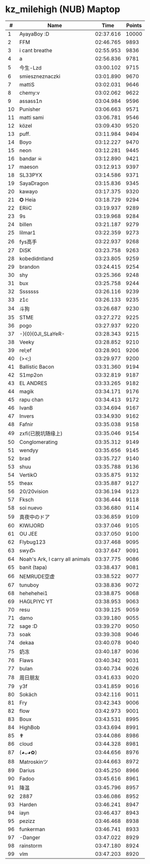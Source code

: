 # kz_milehigh (NUB) Maptop

|  # | Name | Time | Points |
|-------------- | -------------- | -------------- | -------------- | 
| 1 | AyayaBoy :D | 02:37.616 | 10000 | 
| 2 | FFM | 02:46.765 | 9893 | 
| 3 | i cant breathe | 02:55.953 | 9836 | 
| 4 | a | 02:56.836 | 9781 | 
| 5 | 今生-Lzd | 03:00.102 | 9715 | 
| 6 | smieszneznaczki | 03:01.890 | 9670 | 
| 7 | mattiS | 03:02.031 | 9646 | 
| 8 | chemy:v | 03:02.062 | 9622 | 
| 9 | assass1n | 03:04.984 | 9596 | 
| 10 | Punisher | 03:06.663 | 9571 | 
| 11 | matti sami | 03:06.781 | 9546 | 
| 12 | közel | 03:09.430 | 9520 | 
| 13 | puff. | 03:11.984 | 9494 | 
| 14 | Boyo | 03:12.227 | 9470 | 
| 15 | neon | 03:12.281 | 9445 | 
| 16 | bandar ☠ | 03:12.890 | 9421 | 
| 17 | maeson | 03:12.913 | 9397 | 
| 18 | SL33PYX | 03:14.586 | 9371 | 
| 19 | SayaDragon | 03:15.836 | 9345 | 
| 20 | kawayo | 03:17.375 | 9320 | 
| 21 | ✪ Heia | 03:18.729 | 9294 | 
| 22 | ERiiC | 03:19.937 | 9289 | 
| 23 | 9s | 03:19.968 | 9284 | 
| 24 | billen | 03:21.187 | 9279 | 
| 25 | lilmar1 | 03:22.359 | 9273 | 
| 26 | fys高手 | 03:22.937 | 9268 | 
| 27 | DiSK | 03:23.758 | 9263 | 
| 28 | kobedidntland | 03:23.805 | 9259 | 
| 29 | brandon | 03:24.415 | 9254 | 
| 30 | shy | 03:25.366 | 9248 | 
| 31 | bux | 03:25.758 | 9244 | 
| 32 | Sssssss | 03:26.116 | 9239 | 
| 33 | z1c | 03:26.133 | 9235 | 
| 34 | 斗狗 | 03:26.687 | 9230 | 
| 35 | STME | 03:27.272 | 9225 | 
| 36 | pogo | 03:27.937 | 9220 | 
| 37 | -}{0}{0JI_SLaYeR- | 03:28.343 | 9215 | 
| 38 | Veeky | 03:28.852 | 9210 | 
| 39 | rel;ef | 03:28.901 | 9206 | 
| 40 | \(><;) | 03:29.977 | 9200 | 
| 41 | Ballistic Bacon | 03:31.360 | 9194 | 
| 42 | S1mp2on | 03:32.819 | 9187 | 
| 43 | EL ANDRES | 03:33.265 | 9182 | 
| 44 | magik | 03:34.171 | 9176 | 
| 45 | rapu chan | 03:34.413 | 9172 | 
| 46 | IvanB | 03:34.694 | 9167 | 
| 47 | Invers | 03:34.930 | 9162 | 
| 48 | Fafnir | 03:35.038 | 9158 | 
| 49 | zxfi(已脱坑随缘上) | 03:35.046 | 9154 | 
| 50 | Conglomerating | 03:35.312 | 9149 | 
| 51 | wendyy | 03:35.656 | 9145 | 
| 52 | brad | 03:35.727 | 9140 | 
| 53 | shuu | 03:35.788 | 9136 | 
| 54 | VertikO | 03:35.875 | 9132 | 
| 55 | theax | 03:35.887 | 9127 | 
| 56 | 20/20vision | 03:36.194 | 9123 | 
| 57 | Fksch | 03:36.444 | 9118 | 
| 58 | soi nuevo | 03:36.680 | 9114 | 
| 59 | 真夜中のドア | 03:36.859 | 9109 | 
| 60 | KIWIJORD | 03:37.046 | 9105 | 
| 61 | OU JEE | 03:37.050 | 9100 | 
| 62 | Flybug123 | 03:37.468 | 9095 | 
| 63 | swy𐂃 | 03:37.647 | 9091 | 
| 64 | Noah's Ark, I carry all animals | 03:37.775 | 9086 | 
| 65 | banit (tapa) | 03:38.437 | 9081 | 
| 66 | NEMRUDE空虚 | 03:38.522 | 9077 | 
| 67 | tunuboy | 03:38.836 | 9072 | 
| 68 | hehehehei1 | 03:38.875 | 9068 | 
| 69 | HAGLPIYC YT | 03:38.953 | 9063 | 
| 70 | resu | 03:39.125 | 9059 | 
| 71 | damo | 03:39.180 | 9055 | 
| 72 | sage :D | 03:39.270 | 9050 | 
| 73 | soak | 03:39.308 | 9046 | 
| 74 | dekaa | 03:40.078 | 9040 | 
| 75 | 奶冻 | 03:40.187 | 9036 | 
| 76 | Flaws | 03:40.342 | 9031 | 
| 77 | bulan | 03:40.734 | 9026 | 
| 78 | 周日朋友 | 03:41.633 | 9020 | 
| 79 | y3f | 03:41.859 | 9016 | 
| 80 | Sokäch | 03:42.116 | 9011 | 
| 81 | Fry | 03:42.343 | 9006 | 
| 82 | flow | 03:42.973 | 9001 | 
| 83 | Boux | 03:43.531 | 8995 | 
| 84 | HighBob | 03:43.694 | 8991 | 
| 85 | ✟ | 03:44.086 | 8986 | 
| 86 | cloud | 03:44.328 | 8981 | 
| 87 | (◕ᴗ◕✿) | 03:44.656 | 8976 | 
| 88 | Matroskinツ | 03:44.663 | 8972 | 
| 89 | Darius | 03:45.250 | 8966 | 
| 90 | Fadoo | 03:45.616 | 8961 | 
| 91 | 降温 | 03:45.796 | 8957 | 
| 92 | 2887 | 03:46.086 | 8952 | 
| 93 | Harden | 03:46.241 | 8947 | 
| 94 | iayn | 03:46.437 | 8943 | 
| 95 | pezizz | 03:46.468 | 8938 | 
| 96 | funkerman | 03:46.741 | 8933 | 
| 97 | -Danger | 03:47.022 | 8929 | 
| 98 | rainstorm | 03:47.180 | 8924 | 
| 99 | vlm | 03:47.203 | 8920 | 

